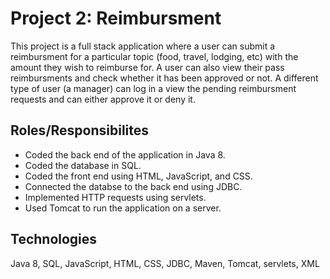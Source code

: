 # Project 2: Reimbursment
This project is a full stack application where a user can submit a reimbursment for a particular topic (food, travel, lodging, etc) with the amount they wish to reimburse for. A user can also view their pass reimbursments and check whether it has been approved or not. A different type of user (a manager) can log in a view the pending reimbursment requests and can either approve it or deny it.

## Roles/Responsibilites
* Coded the back end of the application in Java 8.
* Coded the database in SQL.
* Coded the front end using HTML, JavaScript, and CSS.
* Connected the databse to the back end using JDBC.
* Implemented HTTP requests using servlets.
* Used Tomcat to run the application on a server.

## Technologies
Java 8, SQL, JavaScript, HTML, CSS, JDBC, Maven, Tomcat, servlets, XML
